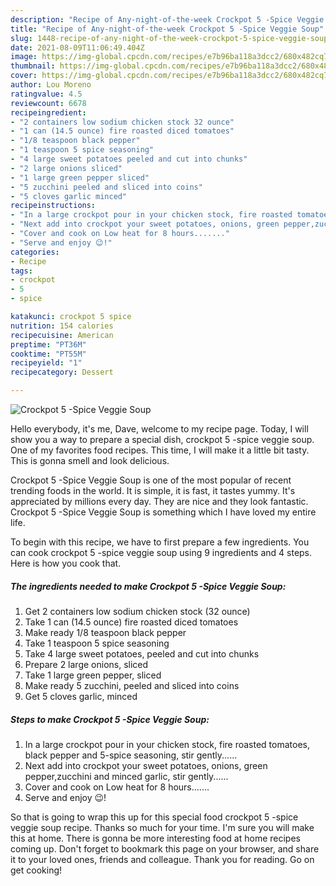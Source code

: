 ```yaml
---
description: "Recipe of Any-night-of-the-week Crockpot 5 -Spice Veggie Soup"
title: "Recipe of Any-night-of-the-week Crockpot 5 -Spice Veggie Soup"
slug: 1448-recipe-of-any-night-of-the-week-crockpot-5-spice-veggie-soup
date: 2021-08-09T11:06:49.404Z
image: https://img-global.cpcdn.com/recipes/e7b96ba118a3dcc2/680x482cq70/crockpot-5-spice-veggie-soup-recipe-main-photo.jpg
thumbnail: https://img-global.cpcdn.com/recipes/e7b96ba118a3dcc2/680x482cq70/crockpot-5-spice-veggie-soup-recipe-main-photo.jpg
cover: https://img-global.cpcdn.com/recipes/e7b96ba118a3dcc2/680x482cq70/crockpot-5-spice-veggie-soup-recipe-main-photo.jpg
author: Lou Moreno
ratingvalue: 4.5
reviewcount: 6678
recipeingredient:
- "2 containers low sodium chicken stock 32 ounce"
- "1 can (14.5 ounce) fire roasted diced tomatoes"
- "1/8 teaspoon black pepper"
- "1 teaspoon 5 spice seasoning"
- "4 large sweet potatoes peeled and cut into chunks"
- "2 large onions sliced"
- "1 large green pepper sliced"
- "5 zucchini peeled and sliced into coins"
- "5 cloves garlic minced"
recipeinstructions:
- "In a large crockpot pour in your chicken stock, fire roasted tomatoes, black pepper and 5-spice seasoning, stir gently......"
- "Next add into crockpot your sweet potatoes, onions, green pepper,zucchini and minced garlic, stir gently......"
- "Cover and cook on Low heat for 8 hours......."
- "Serve and enjoy 😉!"
categories:
- Recipe
tags:
- crockpot
- 5
- spice

katakunci: crockpot 5 spice 
nutrition: 154 calories
recipecuisine: American
preptime: "PT36M"
cooktime: "PT55M"
recipeyield: "1"
recipecategory: Dessert

---
```



![Crockpot 5 -Spice Veggie Soup](https://img-global.cpcdn.com/recipes/e7b96ba118a3dcc2/680x482cq70/crockpot-5-spice-veggie-soup-recipe-main-photo.jpg)

Hello everybody, it's me, Dave, welcome to my recipe page. Today, I will show you a way to prepare a special dish, crockpot 5 -spice veggie soup. One of my favorites food recipes. This time, I will make it a little bit tasty. This is gonna smell and look delicious.

Crockpot 5 -Spice Veggie Soup is one of the most popular of recent trending foods in the world. It is simple, it is fast, it tastes yummy. It's appreciated by millions every day. They are nice and they look fantastic. Crockpot 5 -Spice Veggie Soup is something which I have loved my entire life.




To begin with this recipe, we have to first prepare a few ingredients. You can cook crockpot 5 -spice veggie soup using 9 ingredients and 4 steps. Here is how you cook that.

<!--inarticleads1-->

##### The ingredients needed to make Crockpot 5 -Spice Veggie Soup:

1. Get 2 containers low sodium chicken stock (32 ounce)
1. Take 1 can (14.5 ounce) fire roasted diced tomatoes
1. Make ready 1/8 teaspoon black pepper
1. Take 1 teaspoon 5 spice seasoning
1. Take 4 large sweet potatoes, peeled and cut into chunks
1. Prepare 2 large onions, sliced
1. Take 1 large green pepper, sliced
1. Make ready 5 zucchini, peeled and sliced into coins
1. Get 5 cloves garlic, minced




<!--inarticleads2-->

##### Steps to make Crockpot 5 -Spice Veggie Soup:

1. In a large crockpot pour in your chicken stock, fire roasted tomatoes, black pepper and 5-spice seasoning, stir gently......
1. Next add into crockpot your sweet potatoes, onions, green pepper,zucchini and minced garlic, stir gently......
1. Cover and cook on Low heat for 8 hours.......
1. Serve and enjoy 😉!




So that is going to wrap this up for this special food crockpot 5 -spice veggie soup recipe. Thanks so much for your time. I'm sure you will make this at home. There is gonna be more interesting food at home recipes coming up. Don't forget to bookmark this page on your browser, and share it to your loved ones, friends and colleague. Thank you for reading. Go on get cooking!
